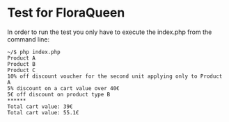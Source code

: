 Test for FloraQueen
===================

In order to run the test you only have to execute the index.php from the command line:

    ~/$ php index.php
    Product A 
    Product B 
    Product C 
    10% off discount voucher for the second unit applying only to Product A 
    5% discount on a cart value over 40€ 
    5€ off discount on product type B 
    ****** 
    Total cart value: 39€ 
    Total cart value: 55.1€